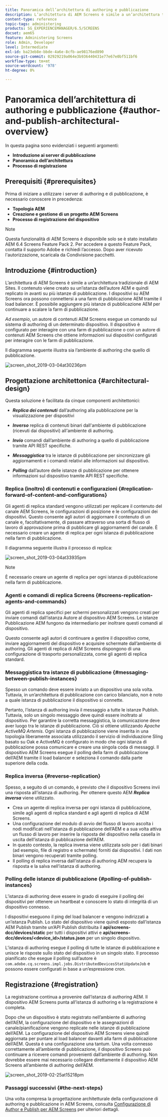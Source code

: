 ```yaml
---
title: Panoramica dell’architettura di authoring e pubblicazione
description: L’architettura di AEM Screens è simile a un’architettura tradizionale di AEM Sites. Il contenuto viene creato su un’istanza dell’autore AEM e quindi replicato in avanti su più istanze di pubblicazione.
content-type: reference
topic-tags: administering
products: SG_EXPERIENCEMANAGER/6.5/SCREENS
docset: aem65
feature: Administering Screens
role: Admin, Developer
level: Intermediate
exl-id: ba23eb8e-bbde-4a6e-8cfb-ae98176ed890
source-git-commit: 02929219a064e3b936440431e77e67e0bf511bf6
workflow-type: tm+mt
source-wordcount: '978'
ht-degree: 0%

---
```


# Panoramica dell’architettura di authoring e pubblicazione {#author-and-publish-architectural-overview}

In questa pagina sono evidenziati i seguenti argomenti:

* **Introduzione ai server di pubblicazione**
* **Panoramica dell’architettura**
* **Processo di registrazione**

## Prerequisiti {#prerequisites}

Prima di iniziare a utilizzare i server di authoring e di pubblicazione, è necessario conoscere in precedenza:

* **Topologia AEM**
* **Creazione e gestione di un progetto AEM Screens**
* **Processo di registrazione del dispositivo**

>[!NOTE]
>
>Questa funzionalità di AEM Screens è disponibile solo se è stato installato AEM 6.4 Screens Feature Pack 2. Per accedere a questo Feature Pack, contatta il supporto Adobe e richiedi l’accesso. Dopo aver ricevuto l&#39;autorizzazione, scaricala da Condivisione pacchetti.

## Introduzione {#introduction}

L’architettura di AEM Screens è simile a un’architettura tradizionale di AEM Sites. Il contenuto viene creato su un’istanza dell’autore AEM e quindi replicato in avanti su più istanze di pubblicazione. I dispositivi su AEM Screens ora possono connettersi a una farm di pubblicazione AEM tramite il load balancer. È possibile aggiungere più istanze di pubblicazione AEM per continuare a scalare la farm di pubblicazione.

*Ad esempio*, un autore di contenuti AEM Screens esegue un comando sul sistema di authoring di un determinato dispositivo. Il dispositivo è configurato per interagire con una farm di pubblicazione o con un autore di contenuti AEM Screens che ottiene informazioni sui dispositivi configurati per interagire con le farm di pubblicazione.

Il diagramma seguente illustra sia l’ambiente di authoring che quello di pubblicazione.

![screen_shot_2019-03-04at30236pm](assets/screen_shot_2019-03-04at30236pm.png)

## Progettazione architettonica {#architectural-design}

Questa soluzione è facilitata da cinque componenti architettonici:

* ***Replica dei contenuti*** dall’authoring alla pubblicazione per la visualizzazione per dispositivi

* ***Inverso*** replica di contenuti binari dall&#39;ambiente di pubblicazione (ricevuti dai dispositivi) all&#39;ambiente di authoring.
* ***Invio*** comandi dall’ambiente di authoring a quello di pubblicazione tramite API REST specifiche.
* ***Messaggistica*** tra le istanze di pubblicazione per sincronizzare gli aggiornamenti e i comandi relativi alle informazioni sul dispositivo.
* ***Polling*** dall’autore delle istanze di pubblicazione per ottenere informazioni sul dispositivo tramite API REST specifiche.

### Replica (inoltro) di contenuti e configurazioni  {#replication-forward-of-content-and-configurations}

Gli agenti di replica standard vengono utilizzati per replicare il contenuto del canale AEM Screens, le configurazioni di posizione e le configurazioni dei dispositivi. Questo consente agli autori di aggiornare il contenuto di un canale e, facoltativamente, di passare attraverso una sorta di flusso di lavoro di approvazione prima di pubblicare gli aggiornamenti del canale. È necessario creare un agente di replica per ogni istanza di pubblicazione nella farm di pubblicazione.

Il diagramma seguente illustra il processo di replica:

![screen_shot_2019-03-04at33935pm](assets/screen_shot_2019-03-04at33935pm.png)

>[!NOTE]
>
>È necessario creare un agente di replica per ogni istanza di pubblicazione nella farm di pubblicazione.

### Agenti e comandi di replica Screens  {#screens-replication-agents-and-commands}

Gli agenti di replica specifici per schermi personalizzati vengono creati per inviare comandi dall’istanza Autore al dispositivo AEM Screens. Le istanze Pubblicazione AEM fungono da intermediario per inoltrare questi comandi al dispositivo.

Questo consente agli autori di continuare a gestire il dispositivo come, inviare aggiornamenti del dispositivo e acquisire schermate dall’ambiente di authoring. Gli agenti di replica di AEM Screens dispongono di una configurazione di trasporto personalizzata, come gli agenti di replica standard.

### Messaggistica tra istanze di pubblicazione  {#messaging-between-publish-instances}

Spesso un comando deve essere inviato a un dispositivo una sola volta. Tuttavia, in un’architettura di pubblicazione con carico bilanciato, non è noto a quale istanza di pubblicazione il dispositivo si connette.

Pertanto, l’istanza di authoring invia il messaggio a tutte le istanze Publish. Tuttavia, solo un singolo messaggio deve quindi essere inoltrato al dispositivo. Per garantire la corretta messaggistica, la comunicazione deve aver luogo tra le istanze di pubblicazione. Ciò si ottiene utilizzando *Apache ActiveMQ Artemis*. Ogni istanza di pubblicazione viene inserita in una topologia liberamente associata utilizzando il servizio di individuazione Sling basato su Oak e ActiveMQ è configurato in modo che ogni istanza di pubblicazione possa comunicare e creare una singola coda di messaggi. Il dispositivo AEM Screens esegue il polling della farm di pubblicazione dell’AEM tramite il load balancer e seleziona il comando dalla parte superiore della coda.

### Replica inversa {#reverse-replication}

Spesso, a seguito di un comando, è previsto che il dispositivo Screens invii una risposta all’istanza di authoring. Per ottenere questo AEM ***Replica inversa*** viene utilizzato.

* Crea un agente di replica inversa per ogni istanza di pubblicazione, simile agli agenti di replica standard e agli agenti di replica di AEM Screens.
* Una configurazione del modulo di avvio del flusso di lavoro ascolta i nodi modificati nell’istanza di pubblicazione dell’AEM e a sua volta attiva un flusso di lavoro per inserire la risposta del dispositivo nella casella in uscita dell’istanza di pubblicazione dell’AEM.
* In questo contesto, la replica inversa viene utilizzata solo per i dati binari (ad esempio, file di registro e schermate) forniti dai dispositivi. I dati non binari vengono recuperati tramite polling.
* Il polling di replica inversa dall’istanza di authoring AEM recupera la risposta e la salva nell’istanza di authoring.

### Polling delle istanze di pubblicazione  {#polling-of-publish-instances}

L’istanza di authoring deve essere in grado di eseguire il polling dei dispositivi per ottenere un heartbeat e conoscere lo stato di integrità di un dispositivo connesso.

I dispositivi eseguono il ping del load balancer e vengono indirizzati a un’istanza Publish. Lo stato del dispositivo viene quindi esposto dall’istanza AEM Publish tramite un’API Publish distribuita il **api/screens-dcc/devices/static** per tutti i dispositivi attivi e **api/screens-dcc/devices/&lt;device_id>/status.json** per un singolo dispositivo.

L’istanza di authoring esegue il polling di tutte le istanze di pubblicazione e unisce le risposte sullo stato del dispositivo in un singolo stato. Il processo pianificato che esegue il polling sull’autore è `com.adobe.cq.screens.impl.jobs.DistributedDevicesStatiUpdateJob` e possono essere configurati in base a un’espressione cron.

## Registrazione {#registration}

La registrazione continua a provenire dall’istanza di authoring AEM. Il dispositivo AEM Screens punta all’istanza di authoring e la registrazione è completa.

Dopo che un dispositivo è stato registrato nell’ambiente di authoring dell’AEM, la configurazione del dispositivo e le assegnazioni di canale/pianificazione vengono replicate nelle istanze di pubblicazione dell’AEM. La configurazione del dispositivo AEM Screens viene quindi aggiornata per puntare al load balancer davanti alla farm di pubblicazione dell’AEM. Questa è una configurazione una tantum. Una volta connesso correttamente all’ambiente di pubblicazione, il dispositivo Screens può continuare a ricevere comandi provenienti dall’ambiente di authoring. Non dovrebbe essere mai necessario collegare direttamente il dispositivo AEM Screens all’ambiente di authoring dell’AEM.

![screen_shot_2019-02-25at15218pm](assets/screen_shot_2019-02-25at15218pm.png)

### Passaggi successivi {#the-next-steps}

Una volta compresa la progettazione architetturale della configurazione di authoring e pubblicazione in AEM Screens, consulta [Configurazione di Author e Publish per AEM Screens](author-and-publish.md) per ulteriori dettagli.
